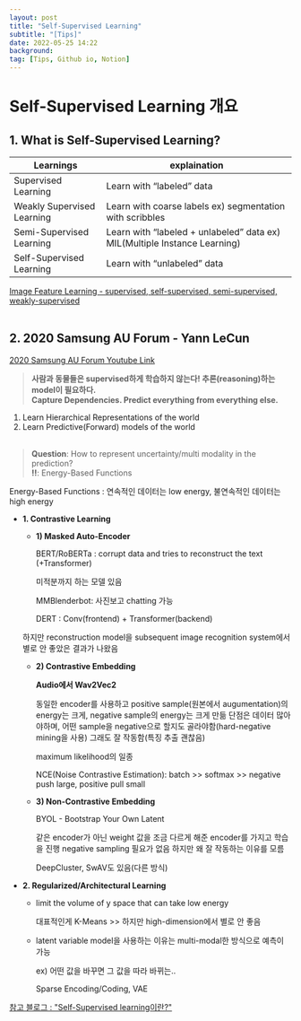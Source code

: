 ```yaml
---
layout: post
title: "Self-Supervised Learning"
subtitle: "[Tips]"
date: 2022-05-25 14:22
background: 
tag: [Tips, Github io, Notion]
---
```


# Self-Supervised Learning 개요


## 1. What is Self-Supervised Learning?

| Learnings  | explaination |
| --- | --- |
| Supervised Learning  | Learn with “labeled” data |
| Weakly Supervised Learning | Learn with coarse labels ex) segmentation with scribbles |
| Semi-Supervised Learning | Learn with “labeled + unlabeled” data ex) MIL(Multiple Instance Learning) |
| Self-Supervised Learning | Learn with “unlabeled” data |

[Image Feature Learning - supervised, self-supervised, semi-supervised, weakly-supervised](https://nuguziii.github.io/survey/S-004/)</br></br>

## 2. 2020 Samsung AU Forum - Yann LeCun

[2020 Samsung AU Forum Youtube Link](https://youtu.be/BqgnnrojVBI)


> **사람과 동물들은 supervised하게 학습하지 않는다! 추론(reasoning)하는 model이 필요하다. </br>
  Capture Dependencies. Predict everything from everything else.**
>
1. Learn Hierarchical Representations of the world </br>
2. Learn Predictive(Forward) models of the world </br></br>

> **Question**: How to represent uncertainty/multi modality in the prediction?</br>
  **‼️**: Energy-Based Functions
>

Energy-Based Functions : 연속적인 데이터는 low energy, 불연속적인 데이터는 high energy

- **1. Contrastive Learning**
    - **1) Masked Auto-Encoder**
        
        BERT/RoBERTa :  corrupt data and tries to reconstruct the text (+Transformer)
        
        미적분까지 하는 모델 있음
        
        MMBlenderbot: 사진보고 chatting 가능
        
        DERT : Conv(frontend) + Transformer(backend)
        
    
    하지만 reconstruction model을 subsequent image recognition system에서 별로 안 좋았은 결과가 나왔음
    
    - **2) Contrastive Embedding**
        
        **Audio에서 Wav2Vec2**
        
        동일한 encoder를 사용하고 positive sample(원본에서 augumentation)의 energy는 크게, negative sample의 energy는 크게 만듦
        단점은 데이터 많아야하며, 어떤 sample을 negative으로 할지도 골라야함(hard-negative mining을 사용)
        그래도 잘 작동함(특징 추출 괜찮음)
        
        maximum likelihood의 일종
        
        NCE(Noise Contrastive Estimation): batch >> softmax >> negative push large, positive pull small
        
    - **3) Non-Contrastive Embedding**
        
        BYOL - Bootstrap Your Own Latent
        
        같은 encoder가 아닌 weight 값을 조금 다르게 해준 encoder를 가지고 학습을 진행
        negative sampling 필요가 없음
        하지만 왜 잘 작동하는 이유를 모름
        
        DeepCluster, SwAV도 있음(다른 방식)
        
- **2. Regularized/Architectural Learning**
    - limit the volume of y space that can take low energy
        
        대표적인게 K-Means >> 하지만 high-dimension에서 별로 안 좋음
        
    - latent variable model을 사용하는 이유는 multi-modal한 방식으로 예측이 가능
        
        ex) 어떤 값을 바꾸면 그 값을 따라 바뀌는..
        
        Sparse Encoding/Coding, VAE
        

[참고 블로그 : "Self-Supervised learning이란?"](https://89douner.tistory.com/332)